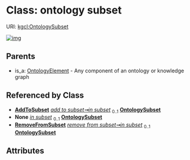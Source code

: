 
# Class: ontology subset




URI: [kgcl:OntologySubset](http://w3id.org/kgcl_schema/OntologySubset)


[![img](https://yuml.me/diagram/nofunky;dir:TB/class/[RemoveFromSubset],[AddToSubset]++-%20in%20subset%200..1>[OntologySubset],[SubsetMembershipChange]++-%20in%20subset%200..1>[OntologySubset],[RemoveFromSubset]++-%20in%20subset%200..1>[OntologySubset],[OntologyElement]^-[OntologySubset],[SubsetMembershipChange],[OntologyElement],[AddToSubset])](https://yuml.me/diagram/nofunky;dir:TB/class/[RemoveFromSubset],[AddToSubset]++-%20in%20subset%200..1>[OntologySubset],[SubsetMembershipChange]++-%20in%20subset%200..1>[OntologySubset],[RemoveFromSubset]++-%20in%20subset%200..1>[OntologySubset],[OntologyElement]^-[OntologySubset],[SubsetMembershipChange],[OntologyElement],[AddToSubset])

## Parents

 *  is_a: [OntologyElement](OntologyElement.md) - Any component of an ontology or knowledge graph

## Referenced by Class

 *  **[AddToSubset](AddToSubset.md)** *[add to subset➞in subset](add_to_subset_in_subset.md)*  <sub>0..1</sub>  **[OntologySubset](OntologySubset.md)**
 *  **None** *[in subset](in_subset.md)*  <sub>0..1</sub>  **[OntologySubset](OntologySubset.md)**
 *  **[RemoveFromSubset](RemoveFromSubset.md)** *[remove from subset➞in subset](remove_from_subset_in_subset.md)*  <sub>0..1</sub>  **[OntologySubset](OntologySubset.md)**

## Attributes

